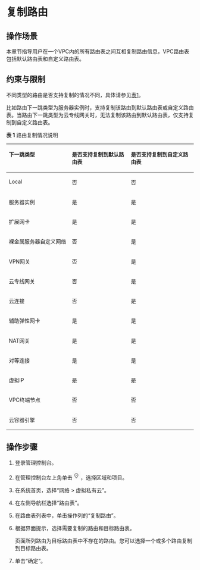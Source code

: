 # 复制路由<a name="vpc_route01_0013"></a>

## 操作场景<a name="zh-cn_topic_0212076968_section6757184175315"></a>

本章节指导用户在一个VPC内的所有路由表之间互相复制路由信息，VPC路由表包括默认路由表和自定义路由表。

## 约束与限制<a name="section07101444585"></a>

不同类型的路由是否支持复制的情况不同，具体请参见[表1](#route_0001_table1727714140542)。

比如路由下一跳类型为服务器实例时，支持复制该路由到默认路由表或自定义路由表。当路由下一跳类型为云专线网关时，无法复制该路由到默认路由表，仅支持复制到自定义路由表。

**表 1**  路由复制情况说明

<a name="route_0001_table1727714140542"></a>
<table><thead align="left"><tr id="route_0001_row13277814115411"><th class="cellrowborder" valign="top" width="33.63336333633363%" id="mcps1.2.4.1.1"><p id="route_0001_p1427720144540"><a name="route_0001_p1427720144540"></a><a name="route_0001_p1427720144540"></a>下一跳类型</p>
</th>
<th class="cellrowborder" valign="top" width="31.433143314331435%" id="mcps1.2.4.1.2"><p id="p743612227143"><a name="p743612227143"></a><a name="p743612227143"></a>是否支持复制到默认路由表</p>
</th>
<th class="cellrowborder" valign="top" width="34.93349334933493%" id="mcps1.2.4.1.3"><p id="p3967686456"><a name="p3967686456"></a><a name="p3967686456"></a>是否支持复制到自定义路由表</p>
</th>
</tr>
</thead>
<tbody><tr id="row298124184317"><td class="cellrowborder" valign="top" width="33.63336333633363%" headers="mcps1.2.4.1.1 "><p id="p1599164174310"><a name="p1599164174310"></a><a name="p1599164174310"></a>Local</p>
</td>
<td class="cellrowborder" valign="top" width="31.433143314331435%" headers="mcps1.2.4.1.2 "><p id="p79910416431"><a name="p79910416431"></a><a name="p79910416431"></a>否</p>
</td>
<td class="cellrowborder" valign="top" width="34.93349334933493%" headers="mcps1.2.4.1.3 "><p id="p896717884514"><a name="p896717884514"></a><a name="p896717884514"></a>否</p>
</td>
</tr>
<tr id="route_0001_row112771014105411"><td class="cellrowborder" valign="top" width="33.63336333633363%" headers="mcps1.2.4.1.1 "><p id="route_0001_p1927719149547"><a name="route_0001_p1927719149547"></a><a name="route_0001_p1927719149547"></a>服务器实例</p>
</td>
<td class="cellrowborder" valign="top" width="31.433143314331435%" headers="mcps1.2.4.1.2 "><p id="p9458734114616"><a name="p9458734114616"></a><a name="p9458734114616"></a>是</p>
</td>
<td class="cellrowborder" valign="top" width="34.93349334933493%" headers="mcps1.2.4.1.3 "><p id="p1196788154510"><a name="p1196788154510"></a><a name="p1196788154510"></a>是</p>
</td>
</tr>
<tr id="route_0001_row327761465419"><td class="cellrowborder" valign="top" width="33.63336333633363%" headers="mcps1.2.4.1.1 "><p id="route_0001_p827791485414"><a name="route_0001_p827791485414"></a><a name="route_0001_p827791485414"></a>扩展网卡</p>
</td>
<td class="cellrowborder" valign="top" width="31.433143314331435%" headers="mcps1.2.4.1.2 "><p id="p686315464611"><a name="p686315464611"></a><a name="p686315464611"></a>是</p>
</td>
<td class="cellrowborder" valign="top" width="34.93349334933493%" headers="mcps1.2.4.1.3 "><p id="p1386325411460"><a name="p1386325411460"></a><a name="p1386325411460"></a>是</p>
</td>
</tr>
<tr id="row1370272516115"><td class="cellrowborder" valign="top" width="33.63336333633363%" headers="mcps1.2.4.1.1 "><p id="p1970242519119"><a name="p1970242519119"></a><a name="p1970242519119"></a>裸金属服务器自定义网络</p>
</td>
<td class="cellrowborder" valign="top" width="31.433143314331435%" headers="mcps1.2.4.1.2 "><p id="p12539546124813"><a name="p12539546124813"></a><a name="p12539546124813"></a>否</p>
</td>
<td class="cellrowborder" valign="top" width="34.93349334933493%" headers="mcps1.2.4.1.3 "><p id="p1253920462482"><a name="p1253920462482"></a><a name="p1253920462482"></a>是</p>
</td>
</tr>
<tr id="route_0001_row427719141546"><td class="cellrowborder" valign="top" width="33.63336333633363%" headers="mcps1.2.4.1.1 "><p id="p1513562511170"><a name="p1513562511170"></a><a name="p1513562511170"></a>VPN网关</p>
</td>
<td class="cellrowborder" valign="top" width="31.433143314331435%" headers="mcps1.2.4.1.2 "><p id="p77151116151411"><a name="p77151116151411"></a><a name="p77151116151411"></a>否</p>
</td>
<td class="cellrowborder" valign="top" width="34.93349334933493%" headers="mcps1.2.4.1.3 "><p id="p109672811451"><a name="p109672811451"></a><a name="p109672811451"></a>是</p>
</td>
</tr>
<tr id="route_0001_row62774144548"><td class="cellrowborder" valign="top" width="33.63336333633363%" headers="mcps1.2.4.1.1 "><p id="route_0001_p1277314115417"><a name="route_0001_p1277314115417"></a><a name="route_0001_p1277314115417"></a>云专线网关</p>
</td>
<td class="cellrowborder" valign="top" width="31.433143314331435%" headers="mcps1.2.4.1.2 "><p id="p18361144410473"><a name="p18361144410473"></a><a name="p18361144410473"></a>否</p>
</td>
<td class="cellrowborder" valign="top" width="34.93349334933493%" headers="mcps1.2.4.1.3 "><p id="p5361444134710"><a name="p5361444134710"></a><a name="p5361444134710"></a>是</p>
</td>
</tr>
<tr id="row972915476181"><td class="cellrowborder" valign="top" width="33.63336333633363%" headers="mcps1.2.4.1.1 "><p id="route_0001_p227741425411"><a name="route_0001_p227741425411"></a><a name="route_0001_p227741425411"></a>云连接</p>
</td>
<td class="cellrowborder" valign="top" width="31.433143314331435%" headers="mcps1.2.4.1.2 "><p id="p986554564712"><a name="p986554564712"></a><a name="p986554564712"></a>否</p>
</td>
<td class="cellrowborder" valign="top" width="34.93349334933493%" headers="mcps1.2.4.1.3 "><p id="p19865045204710"><a name="p19865045204710"></a><a name="p19865045204710"></a>是</p>
</td>
</tr>
<tr id="row7847531257"><td class="cellrowborder" valign="top" width="33.63336333633363%" headers="mcps1.2.4.1.1 "><p id="p984773172514"><a name="p984773172514"></a><a name="p984773172514"></a>辅助弹性网卡</p>
</td>
<td class="cellrowborder" valign="top" width="31.433143314331435%" headers="mcps1.2.4.1.2 "><p id="p71702413477"><a name="p71702413477"></a><a name="p71702413477"></a>是</p>
</td>
<td class="cellrowborder" valign="top" width="34.93349334933493%" headers="mcps1.2.4.1.3 "><p id="p417019474716"><a name="p417019474716"></a><a name="p417019474716"></a>是</p>
</td>
</tr>
<tr id="route_0001_row112776144548"><td class="cellrowborder" valign="top" width="33.63336333633363%" headers="mcps1.2.4.1.1 "><p id="route_0001_p227791413548"><a name="route_0001_p227791413548"></a><a name="route_0001_p227791413548"></a>NAT网关</p>
</td>
<td class="cellrowborder" valign="top" width="31.433143314331435%" headers="mcps1.2.4.1.2 "><p id="p112878139474"><a name="p112878139474"></a><a name="p112878139474"></a>是</p>
</td>
<td class="cellrowborder" valign="top" width="34.93349334933493%" headers="mcps1.2.4.1.3 "><p id="p1287101312473"><a name="p1287101312473"></a><a name="p1287101312473"></a>是</p>
</td>
</tr>
<tr id="route_0001_row10277171416546"><td class="cellrowborder" valign="top" width="33.63336333633363%" headers="mcps1.2.4.1.1 "><p id="route_0001_p1727714149546"><a name="route_0001_p1727714149546"></a><a name="route_0001_p1727714149546"></a>对等连接</p>
</td>
<td class="cellrowborder" valign="top" width="31.433143314331435%" headers="mcps1.2.4.1.2 "><p id="p739719213474"><a name="p739719213474"></a><a name="p739719213474"></a>是</p>
</td>
<td class="cellrowborder" valign="top" width="34.93349334933493%" headers="mcps1.2.4.1.3 "><p id="p193971521104715"><a name="p193971521104715"></a><a name="p193971521104715"></a>是</p>
</td>
</tr>
<tr id="route_0001_row1781535195512"><td class="cellrowborder" valign="top" width="33.63336333633363%" headers="mcps1.2.4.1.1 "><p id="route_0001_p27863516551"><a name="route_0001_p27863516551"></a><a name="route_0001_p27863516551"></a>虚拟IP</p>
</td>
<td class="cellrowborder" valign="top" width="31.433143314331435%" headers="mcps1.2.4.1.2 "><p id="p10788256204710"><a name="p10788256204710"></a><a name="p10788256204710"></a>是</p>
</td>
<td class="cellrowborder" valign="top" width="34.93349334933493%" headers="mcps1.2.4.1.3 "><p id="p11788175615470"><a name="p11788175615470"></a><a name="p11788175615470"></a>是</p>
</td>
</tr>
<tr id="route_0001_row1653212151559"><td class="cellrowborder" valign="top" width="33.63336333633363%" headers="mcps1.2.4.1.1 "><p id="route_0001_p1753341525512"><a name="route_0001_p1753341525512"></a><a name="route_0001_p1753341525512"></a>VPC终端节点</p>
</td>
<td class="cellrowborder" valign="top" width="31.433143314331435%" headers="mcps1.2.4.1.2 "><p id="p64251519194815"><a name="p64251519194815"></a><a name="p64251519194815"></a>否</p>
</td>
<td class="cellrowborder" valign="top" width="34.93349334933493%" headers="mcps1.2.4.1.3 "><p id="p1042512192485"><a name="p1042512192485"></a><a name="p1042512192485"></a>否</p>
</td>
</tr>
<tr id="row106012202612"><td class="cellrowborder" valign="top" width="33.63336333633363%" headers="mcps1.2.4.1.1 "><p id="p12611420264"><a name="p12611420264"></a><a name="p12611420264"></a>云容器引擎</p>
</td>
<td class="cellrowborder" valign="top" width="31.433143314331435%" headers="mcps1.2.4.1.2 "><p id="p17329423194810"><a name="p17329423194810"></a><a name="p17329423194810"></a>否</p>
</td>
<td class="cellrowborder" valign="top" width="34.93349334933493%" headers="mcps1.2.4.1.3 "><p id="p133297239484"><a name="p133297239484"></a><a name="p133297239484"></a>否</p>
</td>
</tr>
</tbody>
</table>

## 操作步骤<a name="zh-cn_topic_0212076968_section275712418533"></a>

1.  登录管理控制台。
2.  在管理控制台左上角单击![](figures/icon-region.png)，选择区域和项目。
3.  在系统首页，选择“网络 \> 虚拟私有云”。
4.  在左侧导航栏选择“路由表”。
5.  在路由表列表中，单击操作列的“复制路由”。
6.  根据界面提示，选择需要复制的路由和目标路由表。

    页面所列路由为目标路由表中不存在的路由。您可以选择一个或多个路由复制到目标路由表。

7.  单击“确定”。

